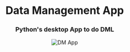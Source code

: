 <h1 align="center">Data Management App</h1>

<h3 align="center">Python's desktop App to do DML</h3>

<div align="center"> 

![DM App](https://github.com/EmanuelRodriguezBedeman/SQL-DML-App/assets/93904438/9148bc5a-9545-4741-bdac-d6486a7ba771)
  
</div>